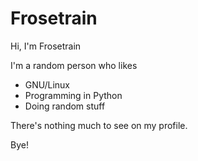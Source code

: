 # Frosetrain

Hi, I'm Frosetrain

I'm a random person who likes

- GNU/Linux
- Programming in Python
- Doing random stuff

There's nothing much to see on my profile.

Bye!
